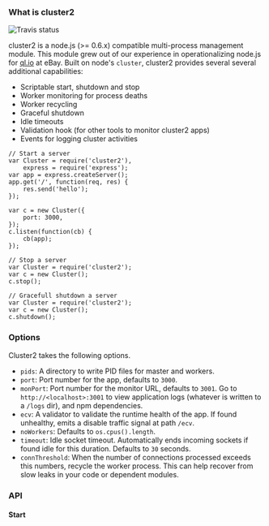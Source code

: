 
### What is cluster2

![Travis status](https://secure.travis-ci.org/ql-io/cluster2.png)

cluster2 is a node.js (>= 0.6.x) compatible multi-process management module. This module grew out of
our experience in operationalizing node.js for [ql.io](https://github.com/ql-io/ql.io) at eBay.
Built on node's `cluster`, cluster2 provides several several additional capabilities:

* Scriptable start, shutdown and stop
* Worker monitoring for process deaths
* Worker recycling
* Graceful shutdown
* Idle timeouts
* Validation hook (for other tools to monitor cluster2 apps)
* Events for logging cluster activities

```
// Start a server
var Cluster = require('cluster2'),
    express = require('express');
var app = express.createServer();
app.get('/', function(req, res) {
    res.send('hello');
});

var c = new Cluster({
    port: 3000,
});
c.listen(function(cb) {
    cb(app);
});
```

```
// Stop a server
var Cluster = require('cluster2');
var c = new Cluster();
c.stop();
````

```
// Gracefull shutdown a server
var Cluster = require('cluster2');
var c = new Cluster();
c.shutdown();
````

### Options

Cluster2 takes the following options.

* `pids`: A directory to write PID files for master and workers.
* `port`: Port number for the app, defaults to `3000`.
* `monPort`: Port number for the monitor URL, defaults to `3001`. Go to `http://<localhost>:3001` to
   view application logs (whatever is written to a `/logs` dir), and npm dependencies.
* `ecv`: A validator to validate the runtime health of the app. If found unhealthy, emits a disable
   traffic signal at path `/ecv`.
* `noWorkers`: Defaults to `os.cpus().length`.
* `timeout`: Idle socket timeout. Automatically ends incoming sockets if found idle for this
   duration. Defaults to `30` seconds.
* `connThreshold`: When the number of connections processed exceeds this numbers, recycle the worker
   process. This can help recover from slow leaks in your code or dependent modules.

### API

#### Start

```
